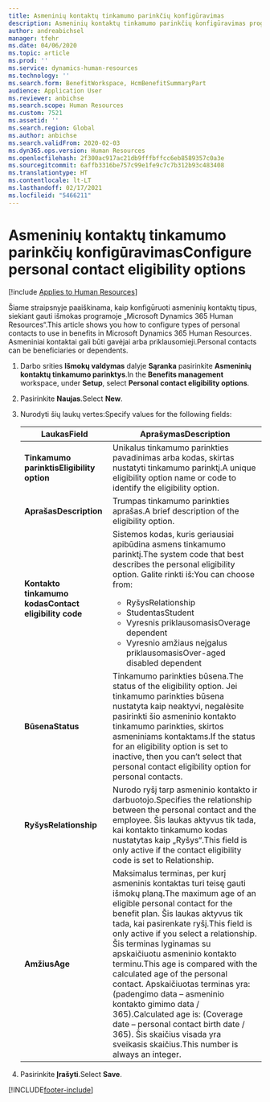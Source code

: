 ```yaml
---
title: Asmeninių kontaktų tinkamumo parinkčių konfigūravimas
description: Asmeninių kontaktų tinkamumo parinkčių konfigūravimas programoje „Microsoft Dynamics 365 Human Resources“. Asmeniniai kontaktai gali būti gavėjai arba priklausomieji.
author: andreabichsel
manager: tfehr
ms.date: 04/06/2020
ms.topic: article
ms.prod: ''
ms.service: dynamics-human-resources
ms.technology: ''
ms.search.form: BenefitWorkspace, HcmBenefitSummaryPart
audience: Application User
ms.reviewer: anbichse
ms.search.scope: Human Resources
ms.custom: 7521
ms.assetid: ''
ms.search.region: Global
ms.author: anbichse
ms.search.validFrom: 2020-02-03
ms.dyn365.ops.version: Human Resources
ms.openlocfilehash: 2f300ac917ac21db9fffbffcc6eb8589357c0a3e
ms.sourcegitcommit: 6affb3316be757c99e1fe9c7c7b312b93c483408
ms.translationtype: HT
ms.contentlocale: lt-LT
ms.lasthandoff: 02/17/2021
ms.locfileid: "5466211"
---
```

# <a name="configure-personal-contact-eligibility-options"></a><span data-ttu-id="3ed09-104">Asmeninių kontaktų tinkamumo parinkčių konfigūravimas</span><span class="sxs-lookup"><span data-stu-id="3ed09-104">Configure personal contact eligibility options</span></span>

[!include [Applies to Human Resources](../includes/applies-to-hr.md)]

<span data-ttu-id="3ed09-105">Šiame straipsnyje paaiškinama, kaip konfigūruoti asmeninių kontaktų tipus, siekiant gauti išmokas programoje „Microsoft Dynamics 365 Human Resources“.</span><span class="sxs-lookup"><span data-stu-id="3ed09-105">This article shows you how to configure types of personal contacts to use in benefits in Microsoft Dynamics 365 Human Resources.</span></span> <span data-ttu-id="3ed09-106">Asmeniniai kontaktai gali būti gavėjai arba priklausomieji.</span><span class="sxs-lookup"><span data-stu-id="3ed09-106">Personal contacts can be beneficiaries or dependents.</span></span> 

1. <span data-ttu-id="3ed09-107">Darbo srities **Išmokų valdymas** dalyje **Sąranka** pasirinkite **Asmeninių kontaktų tinkamumo parinktys**.</span><span class="sxs-lookup"><span data-stu-id="3ed09-107">In the **Benefits management** workspace, under **Setup**, select **Personal contact eligibility options**.</span></span>

2. <span data-ttu-id="3ed09-108">Pasirinkite **Naujas**.</span><span class="sxs-lookup"><span data-stu-id="3ed09-108">Select **New**.</span></span>

3. <span data-ttu-id="3ed09-109">Nurodyti šių laukų vertes:</span><span class="sxs-lookup"><span data-stu-id="3ed09-109">Specify values for the following fields:</span></span>

   | <span data-ttu-id="3ed09-110">Laukas</span><span class="sxs-lookup"><span data-stu-id="3ed09-110">Field</span></span> | <span data-ttu-id="3ed09-111">Aprašymas</span><span class="sxs-lookup"><span data-stu-id="3ed09-111">Description</span></span> |
   | --- | --- |
   | <span data-ttu-id="3ed09-112">**Tinkamumo parinktis**</span><span class="sxs-lookup"><span data-stu-id="3ed09-112">**Eligibility option**</span></span> | <span data-ttu-id="3ed09-113">Unikalus tinkamumo parinkties pavadinimas arba kodas, skirtas nustatyti tinkamumo parinktį.</span><span class="sxs-lookup"><span data-stu-id="3ed09-113">A unique eligibility option name or code to identify the eligibility option.</span></span> |
   | <span data-ttu-id="3ed09-114">**Aprašas**</span><span class="sxs-lookup"><span data-stu-id="3ed09-114">**Description**</span></span> | <span data-ttu-id="3ed09-115">Trumpas tinkamumo parinkties aprašas.</span><span class="sxs-lookup"><span data-stu-id="3ed09-115">A brief description of the eligibility option.</span></span> |
   | <span data-ttu-id="3ed09-116">**Kontakto tinkamumo kodas**</span><span class="sxs-lookup"><span data-stu-id="3ed09-116">**Contact eligibility code**</span></span> | <span data-ttu-id="3ed09-117">Sistemos kodas, kuris geriausiai apibūdina asmens tinkamumo parinktį.</span><span class="sxs-lookup"><span data-stu-id="3ed09-117">The system code that best describes the personal eligibility option.</span></span> <span data-ttu-id="3ed09-118">Galite rinkti iš:</span><span class="sxs-lookup"><span data-stu-id="3ed09-118">You can choose from:</span></span> <ul><li><span data-ttu-id="3ed09-119">Ryšys</span><span class="sxs-lookup"><span data-stu-id="3ed09-119">Relationship</span></span></li><li><span data-ttu-id="3ed09-120">Studentas</span><span class="sxs-lookup"><span data-stu-id="3ed09-120">Student</span></span></li><li><span data-ttu-id="3ed09-121">Vyresnis priklausomasis</span><span class="sxs-lookup"><span data-stu-id="3ed09-121">Overage dependent</span></span></li><li><span data-ttu-id="3ed09-122">Vyresnio amžiaus neįgalus priklausomasis</span><span class="sxs-lookup"><span data-stu-id="3ed09-122">Over-aged disabled dependent</span></span></li></ul> |
   | <span data-ttu-id="3ed09-123">**Būsena**</span><span class="sxs-lookup"><span data-stu-id="3ed09-123">**Status**</span></span> | <span data-ttu-id="3ed09-124">Tinkamumo parinkties būsena.</span><span class="sxs-lookup"><span data-stu-id="3ed09-124">The status of the eligibility option.</span></span> <span data-ttu-id="3ed09-125">Jei tinkamumo parinkties būsena nustatyta kaip neaktyvi, negalėsite pasirinkti šio asmeninio kontakto tinkamumo parinkties, skirtos asmeniniams kontaktams.</span><span class="sxs-lookup"><span data-stu-id="3ed09-125">If the status for an eligibility option is set to inactive, then you can’t select that personal contact eligibility option for personal contacts.</span></span> |
   | <span data-ttu-id="3ed09-126">**Ryšys**</span><span class="sxs-lookup"><span data-stu-id="3ed09-126">**Relationship**</span></span> | <span data-ttu-id="3ed09-127">Nurodo ryšį tarp asmeninio kontakto ir darbuotojo.</span><span class="sxs-lookup"><span data-stu-id="3ed09-127">Specifies the relationship between the personal contact and the employee.</span></span> <span data-ttu-id="3ed09-128">Šis laukas aktyvus tik tada, kai kontakto tinkamumo kodas nustatytas kaip „Ryšys“.</span><span class="sxs-lookup"><span data-stu-id="3ed09-128">This field is only active if the contact eligibility code is set to Relationship.</span></span> |
   | <span data-ttu-id="3ed09-129">**Amžius**</span><span class="sxs-lookup"><span data-stu-id="3ed09-129">**Age**</span></span> | <span data-ttu-id="3ed09-130">Maksimalus terminas, per kurį asmeninis kontaktas turi teisę gauti išmokų planą.</span><span class="sxs-lookup"><span data-stu-id="3ed09-130">The maximum age of an eligible personal contact for the benefit plan.</span></span> <span data-ttu-id="3ed09-131">Šis laukas aktyvus tik tada, kai pasirenkate ryšį.</span><span class="sxs-lookup"><span data-stu-id="3ed09-131">This field is only active if you select a relationship.</span></span> <span data-ttu-id="3ed09-132">Šis terminas lyginamas su apskaičiuotu asmeninio kontakto terminu.</span><span class="sxs-lookup"><span data-stu-id="3ed09-132">This age is compared with the calculated age of the personal contact.</span></span> <span data-ttu-id="3ed09-133">Apskaičiuotas terminas yra: (padengimo data – asmeninio kontakto gimimo data / 365).</span><span class="sxs-lookup"><span data-stu-id="3ed09-133">Calculated age is: (Coverage date – personal contact birth date / 365).</span></span> <span data-ttu-id="3ed09-134">Šis skaičius visada yra sveikasis skaičius.</span><span class="sxs-lookup"><span data-stu-id="3ed09-134">This number is always an integer.</span></span> |

4. <span data-ttu-id="3ed09-135">Pasirinkite **Įrašyti**.</span><span class="sxs-lookup"><span data-stu-id="3ed09-135">Select **Save**.</span></span> 


[!INCLUDE[footer-include](../includes/footer-banner.md)]